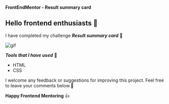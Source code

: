 **FrontEndMentor - Result summary card**

## Hello frontend enthusiasts 🙏

I have completed my challenge
***Result summary card*** 🥳

![gif](https://cdn.hashnode.com/res/hashnode/image/upload/v1611217876157/6ZbI33hAF.gif?auto=format,compress&gif-q=60&format=webm)



***Tools that I have used*** 🧰

- HTML
- CSS

I welcome any feedback or suggestions for improving this project. Feel free to leave your comments below.🙏

**Happy Frontend Mentoring** 👍
